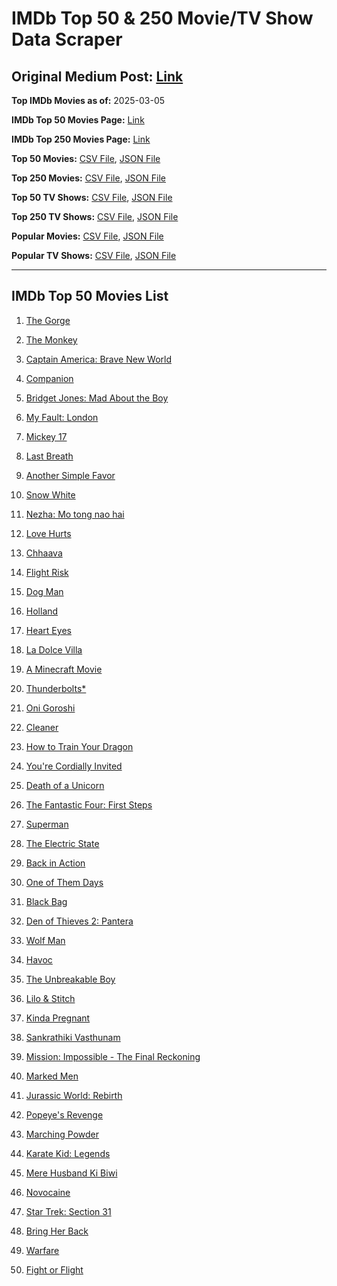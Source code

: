 # IMDb Top 50 & 250 Movie/TV Show Data Scraper

## Original Medium Post: [Link](https://medium.com/@nishantsahoo/which-movie-should-i-watch-5c83a3c0f5b1)

**Top IMDb Movies as of:** 2025-03-05

**IMDb Top 50 Movies Page:** [Link](https://www.imdb.com/search/title/?title_type=feature&release_date=2025-01-01,2025-12-31)

**IMDb Top 250 Movies Page:** [Link](https://www.imdb.com/chart/top/)

**Top 50 Movies:** [CSV File](/data/top50/movies.csv), [JSON File](/data/top50/movies.json)

**Top 250 Movies:** [CSV File](/data/top250/movies.csv), [JSON File](/data/top250/movies.json)

**Top 50 TV Shows:** [CSV File](/data/top50/shows.csv), [JSON File](/data/top50/shows.json)

**Top 250 TV Shows:** [CSV File](/data/top250/shows.csv), [JSON File](/data/top250/shows.json)

**Popular Movies:** [CSV File](/data/popular/movies.csv), [JSON File](/data/popular/movies.json)

**Popular TV Shows:** [CSV File](/data/popular/shows.csv), [JSON File](/data/popular/shows.json)

---

## IMDb Top 50 Movies List

1. [The Gorge](https://www.imdb.com/title/tt13654226/)

2. [The Monkey](https://www.imdb.com/title/tt27714946/)

3. [Captain America: Brave New World](https://www.imdb.com/title/tt14513804/)

4. [Companion](https://www.imdb.com/title/tt26584495/)

5. [Bridget Jones: Mad About the Boy](https://www.imdb.com/title/tt32063050/)

6. [My Fault: London](https://www.imdb.com/title/tt32434379/)

7. [Mickey 17](https://www.imdb.com/title/tt12299608/)

8. [Last Breath](https://www.imdb.com/title/tt14403504/)

9. [Another Simple Favor](https://www.imdb.com/title/tt20214908/)

10. [Snow White](https://www.imdb.com/title/tt6208148/)

11. [Nezha: Mo tong nao hai](https://www.imdb.com/title/tt34956443/)

12. [Love Hurts](https://www.imdb.com/title/tt30788842/)

13. [Chhaava](https://www.imdb.com/title/tt27922706/)

14. [Flight Risk](https://www.imdb.com/title/tt10078772/)

15. [Dog Man](https://www.imdb.com/title/tt10954718/)

16. [Holland](https://www.imdb.com/title/tt3045628/)

17. [Heart Eyes](https://www.imdb.com/title/tt32558992/)

18. [La Dolce Villa](https://www.imdb.com/title/tt31519456/)

19. [A Minecraft Movie](https://www.imdb.com/title/tt3566834/)

20. [Thunderbolts\*](https://www.imdb.com/title/tt20969586/)

21. [Oni Goroshi](https://www.imdb.com/title/tt35111035/)

22. [Cleaner](https://www.imdb.com/title/tt27812086/)

23. [How to Train Your Dragon](https://www.imdb.com/title/tt26743210/)

24. [You're Cordially Invited](https://www.imdb.com/title/tt21227864/)

25. [Death of a Unicorn](https://www.imdb.com/title/tt28443655/)

26. [The Fantastic Four: First Steps](https://www.imdb.com/title/tt10676052/)

27. [Superman](https://www.imdb.com/title/tt5950044/)

28. [The Electric State](https://www.imdb.com/title/tt7766378/)

29. [Back in Action](https://www.imdb.com/title/tt21191806/)

30. [One of Them Days](https://www.imdb.com/title/tt32221196/)

31. [Black Bag](https://www.imdb.com/title/tt30988739/)

32. [Den of Thieves 2: Pantera](https://www.imdb.com/title/tt8008948/)

33. [Wolf Man](https://www.imdb.com/title/tt4216984/)

34. [Havoc](https://www.imdb.com/title/tt14123284/)

35. [The Unbreakable Boy](https://www.imdb.com/title/tt5181260/)

36. [Lilo & Stitch](https://www.imdb.com/title/tt11655566/)

37. [Kinda Pregnant](https://www.imdb.com/title/tt30253036/)

38. [Sankrathiki Vasthunam](https://www.imdb.com/title/tt31226981/)

39. [Mission: Impossible - The Final Reckoning](https://www.imdb.com/title/tt9603208/)

40. [Marked Men](https://www.imdb.com/title/tt26452781/)

41. [Jurassic World: Rebirth](https://www.imdb.com/title/tt31036941/)

42. [Popeye's Revenge](https://www.imdb.com/title/tt33362807/)

43. [Marching Powder](https://www.imdb.com/title/tt30324320/)

44. [Karate Kid: Legends](https://www.imdb.com/title/tt1674782/)

45. [Mere Husband Ki Biwi](https://www.imdb.com/title/tt22457506/)

46. [Novocaine](https://www.imdb.com/title/tt29603959/)

47. [Star Trek: Section 31](https://www.imdb.com/title/tt9603060/)

48. [Bring Her Back](https://www.imdb.com/title/tt32246771/)

49. [Warfare](https://www.imdb.com/title/tt31434639/)

50. [Fight or Flight](https://www.imdb.com/title/tt13652286/)
